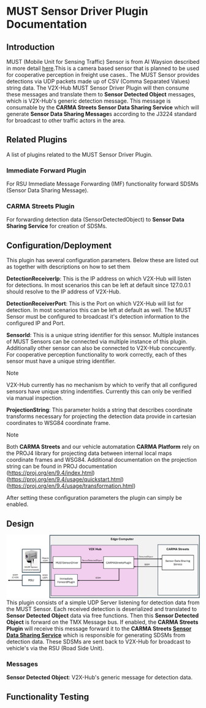 # MUST Sensor Driver Plugin Documentation

## Introduction

MUST (Mobile Unit for Sensing Traffic) Sensor is from AI Waysion described in more detail [here](https://www.aiwaysion.com/technology).This is a camera based sensor that is planned to be used for cooperative perception in freight use cases.<Some sentence about what ever university is developing the detection algorythms for this sensor>. The MUST Sensor provides detections via UDP packets made up of CSV (Comma Separated Values) string data. The V2X-Hub MUST Sensor Driver Plugin will then consume these messages and translate them to **Sensor Detected Object** messages, which is V2X-Hub's generic detection message. This message is consumable by the **CARMA Streets Sensor Data Sharing Service** which will generate **Sensor Data Sharing Message**s according to the J3224 standard for broadcast to other traffic actors in the area.

## Related Plugins

A list of plugins related to the MUST Sensor Driver Plugin.

### Immediate Forward Plugin

For RSU Immediate Message Forwarding (IMF) functionality forward SDSMs (Sensor Data Sharing Message).

### CARMA Streets Plugin

For forwarding detection data (SensorDetectedObject) to **Sensor Data Sharing Service** for creation of SDSMs.

## Configuration/Deployment

This plugin has several configuration parameters. Below these are listed out as together with descriptions on how to set them

**DetectionReceiverIp**: This is the IP address on which V2X-Hub will listen for detections. In most scenarios this can be left at default since 127.0.0.1 should resolve to the IP address of V2X-Hub. 

**DetectionReceiverPort**: This is the Port on which V2X-Hub will list for detection. In most scenarios this can be left at default as well. The MUST Sensor must be configured to broadcast it's detection information to the configured IP and Port.

**SensorId**: This is a unique string identifier for this sensor. Multiple instances of MUST Sensors can be connected via multiple instance of this plugin. Additionally other sensor can also be connected to V2X-Hub conccurently. For cooperative perception functionality to work correctly, each of thes sensor must have a unique string identifier.

> [!NOTE]
> V2X-Hub currently has no mechanism by which to verify that all configured sensors have unique string indentifies. Currently this can only be verified via manual inspection.

**ProjectionString**: This parameter holds a string that describes coordinate transforms necessary for projecting the detection data provide in cartesian coordinates to WSG84 coordinate frame.

> [!NOTE]
> Both **CARMA Streets** and our vehicle automatation **CARMA Platform** rely on the PROJ4 library for projecting data between internal local maps coordinate frames and WSG84. Additional documentation on the projection string can be found in PROJ documentation (https://proj.org/en/9.4/index.html)(https://proj.org/en/9.4/usage/quickstart.html)(https://proj.org/en/9.4/usage/transformation.html)

After setting these configuration parameters the plugin can simply be enabled.

## Design

![Alt text](docs/communication_diagram.png)
This plugin consists of a simple UDP Server listening for detection data from the MUST Sensor. Each received detection is deserialized and translated to **Sensor Detected Object** data via free functions. Then this **Sensor Detected Object** is forward on the TMX Message bus. If enabled, the **CARMA Streets Plugin** will receive this message forward it to the **CARMA Streets [Sensor Data Sharing Service](https://github.com/usdot-fhwa-stol/carma-streets/blob/develop/sensor_data_sharing_service/README.md)** which is responsible for generating SDSMs from detection data. These SDSMs are sent back to V2X-Hub for broadcast to vehicle's via the RSU (Road Side Unit).

### Messages

**Sensor Detected Object**: V2X-Hub's generic message for detection data.

## Functionality Testing

